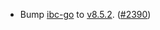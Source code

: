 - Bump [ibc-go](https://github.com/cosmos/ibc-go) to
  [v8.5.2](https://github.com/cosmos/ibc-go/releases/tag/v8.5.2).
  ([\#2390](https://github.com/Roc8Trppn/interchain-security/pull/2390))
